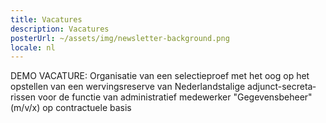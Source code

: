 ```yaml
---
title: Vacatures
description: Vacatures
posterUrl: ~/assets/img/newsletter-background.png
locale: nl
---
```


<show-between-dates start-date="16-06-2025" end-date="17-06-2025">
  <job-offer-link lang="fr" pdf="20250616-epreuve.pdf">
    DEMO VACATURE: Organisatie van een selectieproef met het oog op het opstellen van een wervingsreserve van Nederlandstalige adjunct-secretarissen voor de functie van administratief medewerker "Gegevensbeheer" (m/v/x) op contractuele basis
  </job-offer-link>

</show-between-dates>
